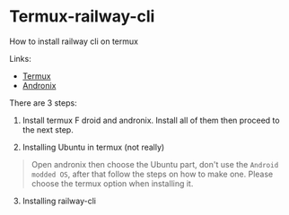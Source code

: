 # Termux-railway-cli
How to install railway cli on termux 

Links:
- [Termux](https://f-droid.org/en/packages/com.termux/)
- [Andronix](https://play.google.com/store/apps/details?id=studio.com.techriz.andronix)


There are 3 steps:
1. Install termux F droid and andronix. Install all of them then proceed to the next step.

2. Installing Ubuntu in termux (not really)
> Open andronix then choose the Ubuntu part, don't use the `Android modded OS`, after that follow the steps on how to make one. Please choose the termux option when installing it.

3. Installing railway-cli
